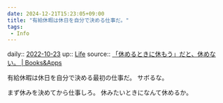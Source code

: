 ```yaml
---
date: 2024-12-21T15:23:05+09:00
title: "有給休暇は休日を自分で決める仕事だ。"
tags:
 - Info
---
```


daily:: [2022-10-23](Daily_Note/2022-10-23.md)
up:: [Life](../Bar/Novel/Chaos/Life.md)
source:: [「休めるときに休もう」だと、休めない。 | Books&Apps](https://blog.tinect.jp/?p=78700)

有給休暇は休日を自分で決める最初の仕事だ。
サボるな。

まず休みを決めてから仕事しろ。
休みたいときになんて休めるか。